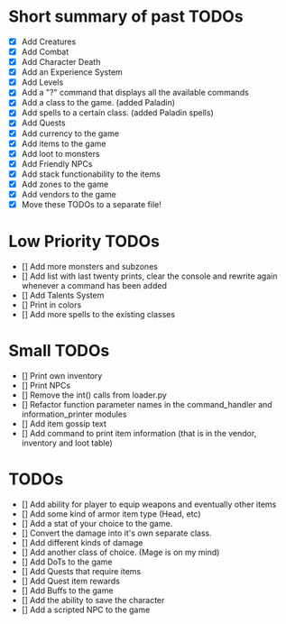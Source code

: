 # Short summary of past TODOs
- [x] Add Creatures
- [x] Add Combat
- [x] Add Character Death
- [x] Add an Experience System
- [x] Add Levels
- [x] Add a "?" command that displays all the available commands
- [x] Add a class to the game. (added Paladin)
- [x] Add spells to a certain class. (added Paladin spells)
- [x] Add Quests
- [x] Add currency to the game
- [x] Add items to the game
- [x] Add loot to monsters
- [x] Add Friendly NPCs
- [x] Add stack functionability to the items
- [x] Add zones to the game
- [x] Add vendors to the game
- [x] Move these TODOs to a separate file!

# Low Priority TODOs
- [] Add more monsters and subzones
- [] Add list with last twenty prints, clear the console and rewrite again whenever a command has been added
- [] Add Talents System
- [] Print in colors
- [] Add more spells to the existing classes

# Small TODOs
- [] Print own inventory
- [] Print NPCs
- [] Remove the int() calls from loader.py
- [] Refactor function parameter names in the command_handler and information_printer modules
- [] Add item gossip text
- [] Add command to print item information (that is in the vendor, inventory and loot table)
# TODOs
- [] Add ability for player to equip weapons and eventually other items
- [] Add some kind of armor item type (Head, etc)
- [] Add a stat of your choice to the game.
- [] Convert the damage into it's own separate class. 
- [] Add different kinds of damage
- [] Add another class of choice. (Mage is on my mind)
- [] Add DoTs to the game
- [] Add Quests that require items
- [] Add Quest item rewards
- [] Add Buffs to the game
- [] Add the ability to save the character
- [] Add a scripted NPC to the game